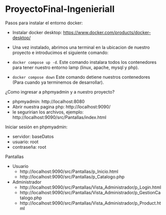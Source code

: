 # ProyectoFinal-IngenieriaII

Pasos para instalar el entorno docker:  
- Instalar docker desktop:
    https://www.docker.com/products/docker-desktop/

- Una vez instalado, abrimos una terminal en la ubicacion de nuestro proyecto e introducimos el siguiente comando:
- `docker compose up -d`. Este comando instalara todos los contenedores para tener nuestro entorno lamp (linux, apache, mysql y php).
- `docker compose down` Este comando detiene nuestros contenedores (Para cuando ya terminemos de desarrollar).

¿Como ingresar a phpmyadmin y a nuestro proyecto?
- phpmyadmin: http://localhost:8080
- Abrir nuestra pagina php: http://localhost:9090/
- le seguririan los archivos, ejemplo: http://localhost:9090/src/Pantallas/index.html

Iniciar sesión en phpmyadmin:
- servidor: baseDatos
- usuario: root
- contraseña: root


Pantallas
- Usuario
    - http://localhost:9090/src/Pantallas/p_Inicio.html
    - http://localhost:9090/src/Pantallas/p_Catalogo.php
- Administrador
    - http://localhost:9090/src/Pantallas/Vista_Administrador/p_Login.html
    - http://localhost:9090/src/Pantallas/Vista_Administrador/p_GestionCatalogo.php
    - http://localhost:9090/src/Pantallas/Vista_Administrador/p_Product.html